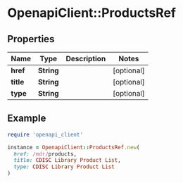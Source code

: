 # OpenapiClient::ProductsRef

## Properties

| Name | Type | Description | Notes |
| ---- | ---- | ----------- | ----- |
| **href** | **String** |  | [optional] |
| **title** | **String** |  | [optional] |
| **type** | **String** |  | [optional] |

## Example

```ruby
require 'openapi_client'

instance = OpenapiClient::ProductsRef.new(
  href: /mdr/products,
  title: CDISC Library Product List,
  type: CDISC Library Product List
)
```

